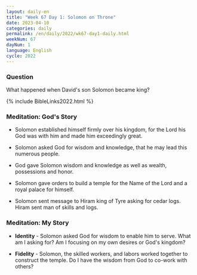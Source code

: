 ```yaml
---
layout: daily-en
title: "Week 67 Day 1: Solomon on Throne"
date: 2023-04-10
categories: daily
permalink: /en/daily/2022/wk67-day1-daily.html
weekNum: 67
dayNum: 1
language: English
cycle: 2022
---
```


### Question     
What happened when David's son Solomon became king?

{% include BibleLinks2022.html %} 

### Meditation: God's Story   
+ Solomon established himself firmly over his kingdom, for the Lord his God was with him and made him exceedingly great. 

+ Solomon asked God for wisdom and knowledge, that he may lead this numerous people. 

+ God gave Solomon wisdom and knowledge as well as wealth, possessions and honor. 

+ Solomon gave orders to build a temple for the Name of the Lord and a royal palace for himself. 

+ Solomon sent message to Hiram king of Tyre asking for cedar logs. Hiram sent man of skills and logs. 

### Meditation: My Story   
+ **Identity** - Solomon asked God for wisdom to enable him to serve. What am I asking for? Am I focusing on my own desires or God's kingdom? 

+ **Fidelity** - Solomon, the skilled workers, and labors worked together to construct the temple. Do I have the wisdom from God to co-work with others? 
